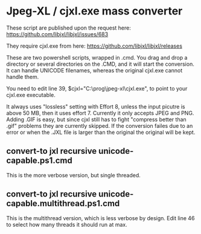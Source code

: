 # Jpeg-XL / cjxl.exe mass converter
These script are published upon the request here: https://github.com/libjxl/libjxl/issues/683

They require cjxl.exe from here: https://github.com/libjxl/libjxl/releases

These are two powershell scripts, wrapped in .cmd. You drag and drop a directory or several directories on the .CMD, and it will start the conversion. It can handle UNICODE filenames, whereas the original cjxl.exe cannot handle them.

You need to edit line 39, $cjxl="C:\prog\jpeg-xl\cjxl.exe", to point to your cjxl.exe executable.

It always uses "lossless" setting with Effort 8, unless the input picutre is above 50 MB, then it uses effort 7. Currently it only accepts JPEG and PNG. Adding .GIF is easy, but since cjxl still has to fight "compress better than .gif" problems they are currently skipped.
If the conversion failes due to an error or when the .JXL file is larger than the original the original will be kept.
## convert-to jxl recursive unicode-capable.ps1.cmd
This is the more verbose version, but single threaded.
## convert-to jxl recursive unicode-capable.multithread.ps1.cmd
This is the multithread version, which is less verbose by design. Edit line 46 to select how many threads it should run at max.
